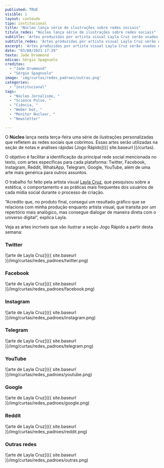 ```yaml
---
published: TRUE
visible: 1
layout: conteudo
tipo: institucional
title: "Núcleo lança série de ilustrações sobre redes sociais"
titulo_redes: "Núcleo lança série de ilustrações sobre redes sociais"
subtitle: 'Artes produzidas por artista visual Layla Cruz serão usadas na nossa seção Jogo Rápido'
subtitle_redes: 'Artes produzidas por artista visual Layla Cruz serão usadas na nossa seção Jogo Rápido'
excerpt: 'Artes produzidas por artista visual Layla Cruz serão usadas na nossa seção Jogo Rápido'
date: "03/08/2021 17:29"
texto: Jade Drummond
edicao: Sérgio Spagnuolo
creditos:  
  - "Jade Drummond"
  - "Sérgio Spagnuolo"
image: 'img/curtas/redes_padroes/outras.png'
categories:
  - "institucional"
tags:
  - "Núcleo Jornalismo, "
  - "Science Pulse, "
  - "Ciência, "
  - "Weber bot, "
  - "Monitor Nuclear, "
  - "Newsletter"

---
```


O **Núcleo** lança nesta terça-feira uma série de ilustrações personalizadas que refletem as redes sociais que cobrimos. Essas artes serão utilizadas na seção de notas e análises rápidas [Jogo Rápido]({{ site.baseurl }}/curtas).

O objetivo é facilitar a identificação da principal rede social mencionada no texto, com artes específicas para cada plataforma: Twitter, Facebook, Instagram, Reddit, WhatsApp, Telegram, Google, YouTube, além de uma arte mais genérica para outros assuntos.

O trabalho foi feito pela artista visual [Layla Cruz](https://www.instagram.com/laylacruz.arte/), que pesquisou sobre a estética, o comportamento e as práticas mais frequentes dos usuários de cada mídia social durante o processo de criação.

“Acredito que, no produto final, consegui um resultado gráfico que se relaciona com minha produção enquanto artista visual, que transita por um repertório mais analógico, mas consegue dialogar de maneira direta com o universo digital”, explica Layla.

Veja as artes incríveis que vão ilustrar a seção Jogo Rápido a partir desta semana:

### Twitter

![arte de Layla Cruz]({{ site.baseurl }}/img/curtas/redes_padroes/twitter.png)

### Facebook

![arte de Layla Cruz]({{ site.baseurl }}/img/curtas/redes_padroes/facebook.png)

### Instagram

![arte de Layla Cruz]({{ site.baseurl }}/img/curtas/redes_padroes/instagram.png)

### Telegram

![arte de Layla Cruz]({{ site.baseurl }}/img/curtas/redes_padroes/telegram.png)

### YouTube

![arte de Layla Cruz]({{ site.baseurl }}/img/curtas/redes_padroes/youtube.png)

### Google

![arte de Layla Cruz]({{ site.baseurl }}/img/curtas/redes_padroes/google.png)

### Reddit

![arte de Layla Cruz]({{ site.baseurl }}/img/curtas/redes_padroes/reddit.png)

### Outras redes

![arte de Layla Cruz]({{ site.baseurl }}/img/curtas/redes_padroes/outras.png)

